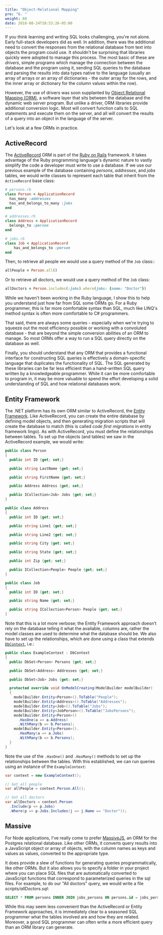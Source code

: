 ```yaml
---
title: "Object-Relational Mapping"
pre: "6. "
weight: 60
date: 2018-08-24T10:53:26-05:00
---
```


If you think learning and writing SQL looks challenging, you're not alone. Early full-stack developers did as well.  In addition, there was the additional need to convert the responses from the relational database from text into objects the program could use.  It shouldn't be surprising that libraries quickly were adopted to manage this process.  The most basic of these are _drivers_, simple programs which manage the connection between the database and the program using it, sending SQL queries to the database and parsing the results into data types native to the language (usually an array of arrays or an array of dictionaries - the outer array for the rows, and the inner array or dictionary for the column values within the row). 

However, the use of drivers was soon supplanted by [Object Relational Mapping (ORM)](https://en.wikipedia.org/wiki/Object-relational_mapping), a software layer that sits between the database and the dynamic web server program.  But unlike a driver, ORM libraries provide additional conversion logic.  Most will convert function calls to SQL statements and execute them on the server, and all will convert the results of a query into an object in the language of the server.

Let's look at a few ORMs in practice.

## ActiveRecord 

The [ActiveRecord](https://guides.rubyonrails.org/active_record_basics.html) ORM is part of the [Ruby on Rails](https://guides.rubyonrails.org/) framework.  It takes advantage of the Ruby programming language's dynamic nature to vastly simplify the code a developer must write to use a database.  If we use our previous example of the database containing _persons_, _addresses_, and _jobs_ tables, we would write classes to represent each table that inherit from the `ActiveRecord` base class:

```ruby
# persons.rb
class Person < ApplicationRecord 
  has_many :addresses
  has_and_belongs_to_many :jobs
end

# addresses.rb 
class Address < ApplicationRecord 
  belongs_to :person 
end 

# jobs.rb 
class Job < ApplicationRecord 
    has_and_belongs_to :person
end
```

Then, to retrieve all people we would use a query method of the `Job` class::

```ruby
allPeople = Person.all()
```

Or to retrieve all doctors, we would use a query method of the `Job` class:

```ruby 
allDoctors = Person.includes(:jobs).where(jobs: {name: "Doctor"})
```

While we haven't been working in the Ruby language, I show this to help you understand just how far from SQL some ORMs go.  For a Ruby programmer, this is far more comfortable syntax than SQL, much like LINQ's method syntax is often more comfortable to C# programmers.

That said, there are always some queries - especially when we're trying to squeeze out the most efficiency possible or working with a convoluted database - that are beyond the simple conversion abilities of an ORM to manage.  So most ORMs offer a way to run a SQL query directly on the database as well.

Finally, you should understand that any ORM that provides a functional interface for constructing SQL queries is effectively a domain-specific language that duplicates the functionality of SQL. The SQL generated by these libraries can be far less efficient than a hand-written SQL query written by a knowledgeable programmer.  While it can be more comfortable to program in, it may be more valuable to spend the effort developing a solid understanding of SQL and how relational databases work.

## Entity Framework
The .NET platform has its own ORM similar to ActiveRecord, the [Entity Framework](https://docs.microsoft.com/en-us/ef/).  Like ActiveRecord, you can create the entire database by defining model objects, and then generating migration scripts that will create the database to match (this is called _code first migrations_ in entity framework lingo).  As with ActiveRecord, you must define the relationships between tables.  To set up the objects (and tables) we saw in the ActiveRecord example, we would write:

```csharp
public class Person 
{
  public int ID {get; set;}

  public string LastName {get; set;}

  public string FirstName {get; set;}

  public Address Address {get; set;}

  public ICollection<Job> Jobs {get; set;} 
}

public class Address 
{
  public int ID {get; set;}

  public string Line1 {get; set;}

  public string Line2 {get; set;}

  public string City {get; set;}

  public string State {get; set;}

  public int Zip {get; set;}

  public ICollection<People> People {get; set;}
}  

public class Job 
{
  public int ID {get; set;}

  public string Name {get; set;}

  public string ICollection<Person> People {get; set;}
}


```

Note that this is a lot more verbose; the Entity Framework approach doesn't rely on the database telling it what the available, columns are, rather the model classes are used to determine what the database should be.  We also have to set up the relationships, which are done using a class that extends [`DbContext`](https://docs.microsoft.com/en-us/dotnet/api/system.data.entity.dbcontext?view=entity-framework-6.2.0), i.e.:


```csharp
public class ExampleContext : DbContext 
{
  public DbSet<Person> Persons {get; set;}

  public DbSet<Address> Addresses {get; set;}

  public DbSet<Job> Jobs {get; set;}

  protected override void OnModelCreating(ModelBuilder modelBuilder)
  {
    modelBuilder.Entity<Person>().ToTable("People");
    modelBuilder.Entity<Address>().ToTable("Addresses");
    modelBuilder.Entity<Job>().ToTable("Jobs");
    modelBuilder.Entity<JobPerson>().ToTable("JobsPersons");
    modelBuilder.Entity<Person>()
      .HasOne(a => a.Address)
      .WithMany(b => b.Persons);
    modelBuilder.Entity<Person>().
      .HasMany(a => a.Jobs)
      .WithMany(b => b.Persons);
  }
}
```

Note the use of the `.HasOne()` and `.HasMany()` methods to set up the relationships between the tables.  With this established, we can run queries using an instance of the `ExampleContext`:

```csharp
var context = new ExampleContext();

// Get all people
var allPeople = context.Person.All();

// Get all doctors
var allDoctors = context.Person
  .Include(p => p.Jobs)
  .Where(p => p.Jobs.Includes(j => j.Name == "Doctor"));
```

## Massive
For Node applications, I've really come to prefer [MassiveJS](https://massivejs.org/), an ORM for the Postgres relational database.  Like other ORMs, it converts query results into a JavaScript object or array of objects, with the column names as keys and values as values, converted to the appropriate type. 

It does provide a slew of functions for generating queries programmatically, like other ORMs. But it also allows you to specify a folder in your project where you can place SQL files that are automatically converted to JavaScript functions that correspond to parameterized queries in the sql files.  For example, to do our "All doctors" query, we would write a file _scripts/allDoctors.sql_:

```sql
SELECT * FROM persons INNER JOIN jobs_persons ON persons.id = jobs_persons.person_id INNER JOIN jobs ON jobs.id = jobs_persons.job.id WHERE jobs.name = "Doctor";
```

While this may seem less convenient than the ActiveRecord or Entity Framework approaches, it is immediately clear to a seasoned SQL programmer what the tables involved are and how they are related.  Moreover, a good SQL programmer can often write a more efficient query than an ORM library can generate.